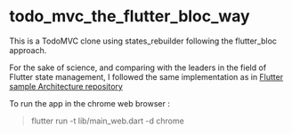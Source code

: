 # todo_mvc_the_flutter_bloc_way

This is a TodoMVC clone using states_rebuilder following the flutter_bloc approach.

For the sake of science, and comparing with the leaders in the field of Flutter state management, I followed  the same implementation as in [Flutter sample Architecture repository](https://github.com/brianegan/flutter_architecture_samples/tree/master/bloc_library)

To run the app in the chrome web browser :

> flutter run -t lib/main_web.dart -d chrome 
